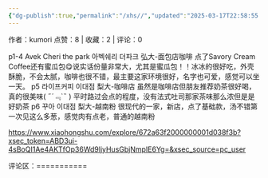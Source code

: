 ```yaml
---
{"dg-publish":true,"permalink":"/xhs//","updated":"2025-03-17T22:58:55.249+08:00"}
---
```


作者：kumori
点赞：8   |   收藏：2   |   评论：0

p1-4 Avek Cheri the park 아벡쉐리 더파크
弘大-面包店咖啡 点了Savory Cream Coffee还有蜜瓜包😋说实话份量非常大，尤其是蜜瓜包！！冰冰的很好吃，外壳酥脆，不会太腻，咖啡也很不错，最主要这家环境很好，名字也可爱，感觉可以坐一天。
p5 라이프커피 이대점
梨大-咖啡店 虽然是咖啡店但朋友推荐奶茶很好喝，真的很美味( ﻿˶﻿´﹃`˵﻿ ) 平时路过会点的程度，没有法式吐司那家茶味那么浓但是是好奶茶
p6 꾸아 이대점
梨大-越南粉 很现代的一家，新店，点了基础款，汤不错第一次见这么多葱，感觉肉有点老，普通的越南粉

https://www.xiaohongshu.com/explore/672a63f2000000001d038f3b?xsec_token=ABD3ui-4sBoQI1Ae4AKTfOp36Wd9ljyHusGbjNmpIE6Yg=&xsec_source=pc_user

评论区：===========

